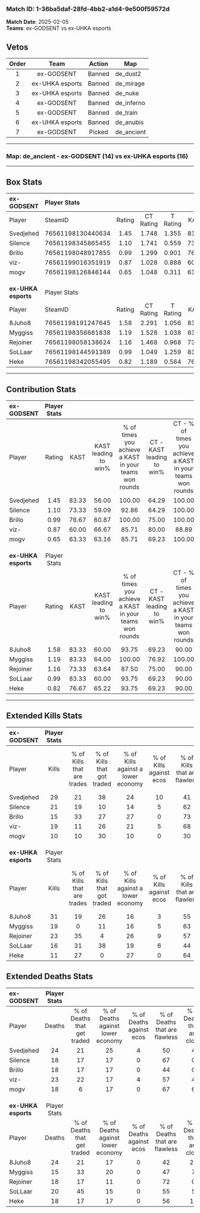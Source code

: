 ### Match ID: 1-36ba5daf-28fd-4bb2-a1d4-9e500f59572d  
**Match Date**: 2025-02-05  
**Teams**: ex-GODSENT vs ex-UHKA esports  

## Vetos  

| Order | Team | Action | Map |
| :---: | :--: | :----: | --- |
| 1 | ex-GODSENT | Banned | de_dust2 |
| 2 | ex-UHKA esports | Banned | de_mirage |
| 3 | ex-UHKA esports | Banned | de_nuke |
| 4 | ex-GODSENT | Banned | de_inferno |
| 5 | ex-GODSENT | Banned | de_train |
| 6 | ex-UHKA esports | Banned | de_anubis |
| 7 | ex-GODSENT | Picked | de_ancient |

---  

### **Map**: de_ancient - ex-GODSENT (14) vs ex-UHKA esports (16)  
---  

## Box Stats  

| **ex-GODSENT**      | Player Stats      |        |           |          |       |       |       |         |        |      |     |
| :- | :- | :-: | :-: | :-: | :-: | :-: | :-: | :-: | :-: | :-: | :-: |
| Player              | SteamID           | Rating | CT Rating | T Rating | KAST  |  ADR  | Kills | Assists | Deaths | K/D  | HS% |
| Svedjehed           | 76561198130440634 |  1.45  |   1.748   |  1.355   | 83.33 | 110.9 |  29   |    6    |   24   | 1.21 | 44  |
| Silence             | 76561198345865455 |  1.10  |   1.741   |  0.559   | 73.33 | 64.9  |  21   |    2    |   18   | 1.17 | 57  |
| Brillo              | 76561198048917855 |  0.99  |   1.299   |  0.901   | 76.67 | 69.5  |  15   |    9    |   18   | 0.83 | 40  |
| viz-                | 76561199016351919 |  0.87  |   1.028   |  0.888   | 60.00 | 66.8  |  19   |    5    |   23   | 0.83 | 47  |
| mogv                | 76561198126846144 |  0.65  |   1.048   |  0.311   | 63.33 | 46.2  |  10   |    4    |   18   | 0.56 | 80  |
|                     |                   |        |           |          |       |       |       |         |        |      |     |
|                     |                   |        |           |          |       |       |       |         |        |      |     |
|                     |                   |        |           |          |       |       |       |         |        |      |     |
| **ex-UHKA esports** | Player Stats      |        |           |          |       |       |       |         |        |      |     |
| Player              | SteamID           | Rating | CT Rating | T Rating | KAST  |  ADR  | Kills | Assists | Deaths | K/D  | HS% |
| 8Juho8              | 76561198191247645 |  1.58  |   2.291   |  1.056   | 83.33 | 127.6 |  31   |   11    |   24   | 1.29 | 58  |
| Myggiss             | 76561198356681838 |  1.19  |   1.528   |  1.038   | 83.33 | 69.4  |  19   |    6    |   15   | 1.27 | 52  |
| Rejoiner            | 76561198058138624 |  1.16  |   1.468   |  0.968   | 73.33 | 61.3  |  23   |    6    |   18   | 1.28 | 39  |
| SoLLaar             | 76561198144591389 |  0.99  |   1.049   |  1.259   | 83.33 | 58.7  |  16   |    9    |   20   | 0.80 | 43  |
| Heke                | 76561198342055495 |  0.82  |   1.189   |  0.564   | 76.67 | 51.6  |  11   |   11    |   18   | 0.61 | 27  |
---  

## Contribution Stats  

| **ex-GODSENT**      | Player Stats |       |                      |                                                        |                           |                                                             |                          |                                                            |
| :- | :-: | :-: | :-: | :-: | :-: | :-: | :-: | :-: |
| Player              |    Rating    | KAST  | KAST leading to win% | % of times you achieve a KAST in your teams won rounds | CT - KAST leading to win% | CT - % of times you achieve a KAST in your teams won rounds | T - KAST leading to win% | T - % of times you achieve a KAST in your teams won rounds |
| Svedjehed           |     1.45     | 83.33 |        56.00         |                         100.00                         |           64.29           |                           100.00                            |          45.45           |                           100.00                           |
| Silence             |     1.10     | 73.33 |        59.09         |                         92.86                          |           64.29           |                           100.00                            |          50.00           |                           80.00                            |
| Brillo              |     0.99     | 76.67 |        60.87         |                         100.00                         |           75.00           |                           100.00                            |          45.45           |                           100.00                           |
| viz-                |     0.87     | 60.00 |        66.67         |                         85.71                          |           80.00           |                            88.89                            |          50.00           |                           80.00                            |
| mogv                |     0.65     | 63.33 |        63.16         |                         85.71                          |           69.23           |                           100.00                            |          50.00           |                           60.00                            |
|                     |              |       |                      |                                                        |                           |                                                             |                          |                                                            |
|                     |              |       |                      |                                                        |                           |                                                             |                          |                                                            |
|                     |              |       |                      |                                                        |                           |                                                             |                          |                                                            |
| **ex-UHKA esports** | Player Stats |       |                      |                                                        |                           |                                                             |                          |                                                            |
| Player              |    Rating    | KAST  | KAST leading to win% | % of times you achieve a KAST in your teams won rounds | CT - KAST leading to win% | CT - % of times you achieve a KAST in your teams won rounds | T - KAST leading to win% | T - % of times you achieve a KAST in your teams won rounds |
| 8Juho8              |     1.58     | 83.33 |        60.00         |                         93.75                          |           69.23           |                            90.00                            |          50.00           |                           100.00                           |
| Myggiss             |     1.19     | 83.33 |        64.00         |                         100.00                         |           76.92           |                           100.00                            |          50.00           |                           100.00                           |
| Rejoiner            |     1.16     | 73.33 |        63.64         |                         87.50                          |           75.00           |                            90.00                            |          50.00           |                           83.33                            |
| SoLLaar             |     0.99     | 83.33 |        60.00         |                         93.75                          |           69.23           |                            90.00                            |          50.00           |                           100.00                           |
| Heke                |     0.82     | 76.67 |        65.22         |                         93.75                          |           69.23           |                            90.00                            |          60.00           |                           100.00                           |
---  

## Extended Kills Stats  

| **ex-GODSENT**      | Player Stats |                            |                            |                                    |                         |                              |                                 |                                       |                    |           |
| :- | :-: | :-: | :-: | :-: | :-: | :-: | :-: | :-: | :-: | :-: |
| Player              |    Kills     | % of Kills that are trades | % of Kills that got traded | % of Kills against a lower economy | % of Kills against ecos | % of Kills that are flawless | % of Kills that are close duels | % of Kills that are assisted by flash | Pistol Round Kills | AWP Kills |
| Svedjehed           |      29      |             21             |             38             |                 24                 |           10            |              41              |               14                |                   7                   |         6          |     0     |
| Silence             |      21      |             19             |             10             |                 14                 |            5            |              62              |                0                |                   0                   |         3          |     8     |
| Brillo              |      15      |             33             |             27             |                 27                 |            0            |              73              |               20                |                  13                   |         0          |     0     |
| viz-                |      19      |             11             |             26             |                 21                 |            5            |              68              |               11                |                   0                   |         1          |     0     |
| mogv                |      10      |             10             |             30             |                 10                 |            0            |              30              |               10                |                  20                   |         0          |     0     |
|                     |              |                            |                            |                                    |                         |                              |                                 |                                       |                    |           |
|                     |              |                            |                            |                                    |                         |                              |                                 |                                       |                    |           |
|                     |              |                            |                            |                                    |                         |                              |                                 |                                       |                    |           |
| **ex-UHKA esports** | Player Stats |                            |                            |                                    |                         |                              |                                 |                                       |                    |           |
| Player              |    Kills     | % of Kills that are trades | % of Kills that got traded | % of Kills against a lower economy | % of Kills against ecos | % of Kills that are flawless | % of Kills that are close duels | % of Kills that are assisted by flash | Pistol Round Kills | AWP Kills |
| 8Juho8              |      31      |             19             |             26             |                 16                 |            3            |              55              |                3                |                  16                   |         4          |     1     |
| Myggiss             |      19      |             0              |             11             |                 16                 |            5            |              63              |                5                |                   0                   |         0          |     0     |
| Rejoiner            |      23      |             35             |             4              |                 26                 |            9            |              57              |                0                |                   4                   |         0          |     1     |
| SoLLaar             |      16      |             31             |             38             |                 19                 |            6            |              44              |                6                |                   0                   |         0          |     0     |
| Heke                |      11      |             27             |             0              |                 27                 |            0            |              64              |                0                |                   0                   |         0          |     5     |
## Extended Deaths Stats  

| **ex-GODSENT**      | Player Stats |                             |                                   |                          |                               |                            |                           |               |
| :- | :-: | :-: | :-: | :-: | :-: | :-: | :-: | :-: |
| Player              |    Deaths    | % of Deaths that get traded | % of Deaths against lower economy | % of Deaths against ecos | % of Deaths that are flawless | % of Deaths that are close | % of Deaths while blinded | Deaths to AWP |
| Svedjehed           |      24      |             21              |                25                 |            4             |              50               |             4              |             4             |       0       |
| Silence             |      18      |             17              |                17                 |            0             |              67               |             0              |             6             |       2       |
| Brillo              |      18      |             17              |                17                 |            0             |              44               |             0              |             6             |       1       |
| viz-                |      23      |             22              |                17                 |            4             |              57               |             4              |             9             |       3       |
| mogv                |      18      |              6              |                17                 |            0             |              67               |             6              |             6             |       1       |
|                     |              |                             |                                   |                          |                               |                            |                           |               |
|                     |              |                             |                                   |                          |                               |                            |                           |               |
|                     |              |                             |                                   |                          |                               |                            |                           |               |
| **ex-UHKA esports** | Player Stats |                             |                                   |                          |                               |                            |                           |               |
| Player              |    Deaths    | % of Deaths that get traded | % of Deaths against lower economy | % of Deaths against ecos | % of Deaths that are flawless | % of Deaths that are close | % of Deaths while blinded | Deaths to AWP |
| 8Juho8              |      24      |             21              |                17                 |            0             |              42               |             21             |             8             |       1       |
| Myggiss             |      15      |             33              |                20                 |            0             |              47               |             7              |             0             |       2       |
| Rejoiner            |      18      |             17              |                11                 |            0             |              72               |             0              |             6             |       2       |
| SoLLaar             |      20      |             45              |                15                 |            0             |              55               |             5              |            15             |       2       |
| Heke                |      18      |             17              |                17                 |            0             |              56               |             17             |             0             |       1       |
